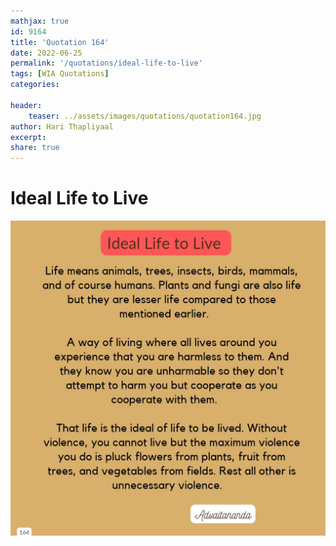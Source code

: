 ```yaml
---
mathjax: true
id: 9164
title: 'Quotation 164'
date: 2022-06-25
permalink: '/quotations/ideal-life-to-live'
tags: [WIA Quotations] 
categories: 

header:
    teaser: ../assets/images/quotations/quotation164.jpg
author: Hari Thapliyaal 
excerpt:
share: true 
---
```


# Ideal Life to Live

![Ideal Life to Live](../assets/images/quotations/quotation164.jpg)
